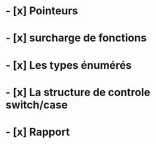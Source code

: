 # - [x] Pointeurs

# - [x] surcharge de fonctions

# - [x] Les types énumérés

# - [x] La structure de controle switch/case

# - [x] Rapport 


